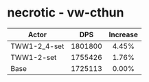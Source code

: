 # necrotic - vw-cthun
| Actor | DPS | Increase |
|---|:---:|:---:|
|TWW1-2_4-set|1801800|4.45%|
|TWW1-2-set|1755426|1.76%|
|Base|1725113|0.00%|
